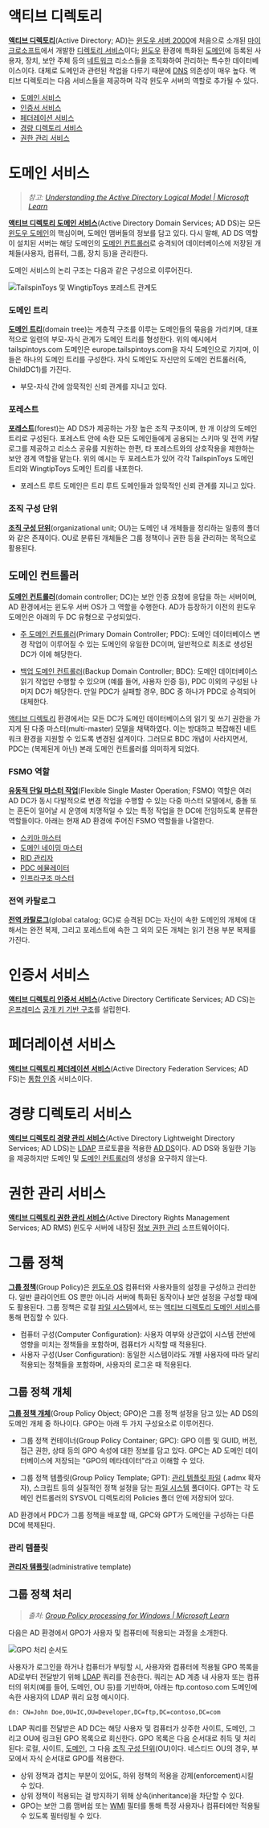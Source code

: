 # 액티브 디렉토리
**[액티브 디렉토리](https://learn.microsoft.com/en-us/windows-server/identity/ad-ds/get-started/virtual-dc/active-directory-domain-services-overview)**(Active Directory; AD)는 [윈도우 서버 2000](https://en.wikipedia.org/wiki/Windows_2000)에 처음으로 소개된 [마이크로소프트](https://www.microsoft.com)에서 개발한 [디렉토리 서비스](https://en.wikipedia.org/wiki/Directory_service)이다; [윈도우](Windows.md) 환경에 특화된 [도메인](Domain.md)에 등록된 사용자, 장치, 보안 주체 등의 [네트워크](Network.md) 리소스들을 조직화하여 관리하는 특수한 데이터베이스이다. 대체로 도메인과 관련된 작업을 다루기 때문에 [DNS](Domain.md#도메인-네임-시스템) 의존성이 매우 높다. 액티브 디렉토리는 다음 서비스들을 제공하며 각각 윈도우 서버의 역할로 추가될 수 있다.

* [도메인 서비스](#도메인-서비스)
* [인증서 서비스](#인증서-서비스)
* [페더레이션 서비스](#페더레이션-서비스)
* [경량 디렉토리 서비스](#경량-디렉토리-서비스)
* [권한 관리 서비스](#권한-관리-서비스)

# 도메인 서비스
> *참고: [Understanding the Active Directory Logical Model | Microsoft Learn](https://learn.microsoft.com/en-us/windows-server/identity/ad-ds/plan/understanding-the-active-directory-logical-model)*

**[액티브 디렉토리 도메인 서비스](https://en.wikipedia.org/wiki/Active_Directory#Domain_Services)**(Active Directory Domain Services; AD DS)는 모든 [윈도우 도메인](https://en.wikipedia.org/wiki/Windows_domain)의 핵심이며, 도메인 맴버들의 정보를 담고 있다. 다시 말해, AD DS 역할이 설치된 서버는 해당 도메인의 [도메인 컨트롤러](#도메인-컨트롤러)로 승격되어 데이터베이스에 저장된 개체들(사용자, 컴퓨터, 그룹, 장치 등)을 관리한다.

도메인 서비스의 논리 구조는 다음과 같은 구성으로 이루어진다.

![TailspinToys 및 WingtipToys 포레스트 관계도](https://learn.microsoft.com/en-us/entra/identity/domain-services/media/concepts-forest-trust/kerberos-over-forest-trust-process-diagram.png)

### 도메인 트리
**[도메인 트리](https://learn.microsoft.com/en-us/windows/win32/ad/domain-trees)**(domain tree)는 계층적 구조를 이루는 도메인들의 묶음을 가리키며, 대표적으로 일련의 부모-자식 관계가 도메인 트리를 형성한다. 위의 예시에서 tailspintoys.com 도메인은 europe.tailspintoys.com을 자식 도메인으로 가지며, 이들은 하나의 도메인 트리를 구성한다. 자식 도메인도 자신만의 도메인 컨트롤러(즉, ChildDC1)를 가진다.

* 부모-자식 간에 암묵적인 신뢰 관계를 지니고 있다.

### 포레스트
**[포레스트](https://learn.microsoft.com/en-us/windows/win32/ad/forests)**(forest)는 AD DS가 제공하는 가장 높은 조직 구조이며, 한 개 이상의 도메인 트리로 구성된다. 포레스트 안에 속한 모든 도메인들에게 공용되는 스키마 및 전역 카탈로그를 제공하고 리소스 공유를 지원하는 한편, 타 포레스트와의 상호작용을 제한하는 보안 경계 역할을 맡는다. 위의 예시는 두 포레스트가 있어 각각 TailspinToys 도메인 트리와 WingtipToys 도메인 트리를 내포한다.

* 포레스트 루트 도메인은 트리 루트 도메인들과 암묵적인 신뢰 관계를 지니고 있다.

### 조직 구성 단위
**[조직 구성 단위](https://en.wikipedia.org/wiki/Active_Directory#Organizational_units)**(organizational unit; OU)는 도메인 내 개체들을 정리하는 일종의 폴더와 같은 존재이다. OU로 분류된 개체들은 그룹 정책이나 권한 등을 관리하는 목적으로 활용된다.

## 도메인 컨트롤러
**[도메인 컨트롤러](https://en.wikipedia.org/wiki/Domain_controller_(Windows))**(domain controller; DC)는 보안 인증 요청에 응답을 하는 서버이며, AD 환경에서는 윈도우 서버 OS가 그 역할을 수행한다. AD가 등장하기 이전의 윈도우 도메인은 아래의 두 DC 유형으로 구성되었다.

* [주 도메인 컨트롤러](https://en.wikipedia.org/wiki/Domain_controller_(Windows)#Primary_domain_controller)(Primary Domain Controller; PDC): 도메인 데이터베이스 변경 작업이 이루어질 수 있는 도메인의 유일한 DC이며, 일반적으로 최초로 생성된 DC가 이에 해당한다.

* [백업 도메인 컨트롤러](https://en.wikipedia.org/wiki/Domain_controller_(Windows)#Backup_domain_controller)(Backup Domain Controller; BDC): 도메인 데이터베이스 읽기 작업만 수행할 수 있으며 (예를 들어, 사용자 인증 등), PDC 이외의 구성된 나머지 DC가 해당한다. 만일 PDC가 실패할 경우, BDC 중 하나가 PDC로 승격되어 대체한다.

[액티브 디렉토리](#액티브-디렉토리) 환경에서는 모든 DC가 도메인 데이터베이스의 읽기 및 쓰기 권한을 가지게 된 다중 마스터(multi-master) 모델을 채택하였다. 이는 방대하고 복잡해진 네트워크 환경을 지원할 수 있도록 변경된 설계이다. 그러므로 BDC 개념이 사라지면서, PDC는 (복제된게 아닌) 본래 도메인 컨트롤러를 의미하게 되었다.

### FSMO 역할
**[유동적 단일 마스터 작업](https://learn.microsoft.com/en-us/troubleshoot/windows-server/active-directory/fsmo-roles)**(Flexible Single Master Operation; FSMO) 역할은 여러 AD DC가 동시 다발적으로 변경 작업을 수행할 수 있는 다중 마스터 모델에서, 충돌 또는 혼돈이 일어날 시 운영에 치명적일 수 있는 특정 작업을 한 DC에 전임하도록 분류한 역할들이다. 아래는 현재 AD 환경에 주어진 FSMO 역할들을 나열한다.

* [스키마 마스터](https://learn.microsoft.com/en-us/troubleshoot/windows-server/active-directory/fsmo-roles#schema-master-fsmo-role)
* [도메인 네이밍 마스터](https://learn.microsoft.com/en-us/troubleshoot/windows-server/active-directory/fsmo-roles#domain-naming-master-fsmo-role)
* [RID 관리자](https://learn.microsoft.com/en-us/troubleshoot/windows-server/active-directory/fsmo-roles#rid-master-fsmo-role)
* [PDC 에뮬레이터](https://learn.microsoft.com/en-us/troubleshoot/windows-server/active-directory/fsmo-roles#pdc-emulator-fsmo-role)
* [인프라구조 마스터](https://learn.microsoft.com/en-us/troubleshoot/windows-server/active-directory/fsmo-roles#infrastructure-master-fsmo-role)

### 전역 카탈로그
**[전역 카탈로그](https://learn.microsoft.com/en-us/windows/win32/ad/global-catalog)**(global catalog; GC)로 승격된 DC는 자신이 속한 도메인의 개체에 대해서는 완전 복제, 그리고 포레스트에 속한 그 외의 모든 개체는 읽기 전용 부분 복제를 가진다.

# 인증서 서비스
**[액티브 디렉토리 인증서 서비스](https://en.wikipedia.org/wiki/Active_Directory#Certificate_Services)**(Active Directory Certificate Services; AD CS)는 [온프레미스](https://en.wikipedia.org/wiki/On-premises_software) [공개 키 기반 구조](https://en.wikipedia.org/wiki/Public_key_infrastructure)를 설립한다.

# 페더레이션 서비스
**[액티브 디렉토리 페더레이션 서비스](https://en.wikipedia.org/wiki/Active_Directory_Federation_Services)**(Active Directory Federation Services; AD FS)는 [통합 인증](https://en.wikipedia.org/wiki/Single_sign-on) 서비스이다.

# 경량 디렉토리 서비스
**[액티브 디렉토리 경량 관리 서비스](https://en.wikipedia.org/wiki/Active_Directory#Lightweight_Directory_Services)**(Active Directory Lightweight Directory Services; AD LDS)는 [LDAP](https://en.wikipedia.org/wiki/Lightweight_Directory_Access_Protocol) 프로토콜을 적용한 [AD DS](#액티브-디렉토리-도메인-서비스)이다. AD DS와 동일한 기능을 제공하지만 도메인 및 [도메인 컨트롤러](https://en.wikipedia.org/wiki/Domain_controller_(Windows))의 생성을 요구하지 않는다.

# 권한 관리 서비스
**[액티브 디렉토리 권한 관리 서비스](https://en.wikipedia.org/wiki/Active_Directory_Rights_Management_Services)**(Active Directory Rights Management Services; AD RMS) 윈도우 서버에 내장된 [정보 권한 관리](https://en.wikipedia.org/wiki/Information_rights_management) 소프트웨어이다.

# 그룹 정책
**[그룹 정책](https://learn.microsoft.com/en-us/windows-server/identity/ad-ds/manage/group-policy/group-policy-overview)**(Group Policy)은 [윈도우 OS](Windows.md) 컴퓨터와 사용자들의 설정을 구성하고 관리한다. 일반 클라이언트 OS 뿐만 아니라 서버에 특화된 동작이나 보안 설정을 구성할 때에도 활용된다. 그룹 정책은 로컬 [파일 시스템](FileSystem.md)에서, 또는 [액티브 디렉토리 도메인 서비스](#도메인-서비스)를 통해 편집할 수 있다.

* 컴퓨터 구성(Computer Configuration): 사용자 여부와 상관없이 시스템 전반에 영향을 미치는 정책들을 포함하며, 컴퓨터가 시작할 때 적용된다.
* 사용자 구성(User Configuration): 동일한 시스템이라도 개별 사용자에 따라 달리 적용되는 정책들을 포함하며, 사용자의 로그온 때 적용된다.

## 그룹 정책 개체
**[그룹 정책 개체](https://learn.microsoft.com/en-us/previous-versions/windows/desktop/policy/group-policy-objects)**(Group Policy Object; GPO)은 그룹 정책 설정을 담고 있는 AD DS의 도메인 개체 중 하나이다. GPO는 아래 두 가지 구성요소로 이루어진다.

* 그룹 정책 컨테이너(Group Policy Container; GPC): GPO 이름 및 GUID, 버전, 접근 권한, 상태 등의 GPO 속성에 대한 정보를 담고 있다. GPC는 AD 도메인 데이터베이스에 저장되는 "GPO의 메타데이터"라고 이해할 수 있다.

* 그룹 정책 템플릿(Group Policy Template; GPT): [관리 템플릿 파일](#관리-템플릿) (.admx 확자자), 스크립트 등의 실질적인 정책 설정을 담는 [파일 시스템](FileSystem.md) 폴더이다. GPT는 각 도메인 컨트롤러의 SYSVOL 디렉토리의 Policies 폴더 안에 저장되어 있다.

AD 환경에서 PDC가 그룹 정책을 배포할 때, GPC와 GPT가 도메인을 구성하는 다른 DC에 복제된다.

### 관리 템플릿
**[관리자 템플릿](https://learn.microsoft.com/en-us/windows/client-management/understanding-admx-backed-policies)**(administrative template)

## 그룹 정책 처리
> *출처: [Group Policy processing for Windows | Microsoft Learn](https://learn.microsoft.com/en-us/windows-server/identity/ad-ds/manage/group-policy/group-policy-processing)*

다음은 AD 환경에서 GPO가 사용자 및 컴퓨터에 적용되는 과정을 소개한다.

![GPO 처리 순서도](https://blog.netwrix.com/wp-content/uploads/2022/10/Restore-GPO-3.png)

사용자가 로그인을 하거나 컴퓨터가 부팅할 시, 사용자와 컴퓨터에 적용될 GPO 목록을 AD로부터 전달받기 위해 [LDAP](https://en.wikipedia.org/wiki/Lightweight_Directory_Access_Protocol) 쿼리를 전송한다. 쿼리는 AD 계층 내 사용자 또는 컴퓨터의 위치(예를 들어, 도메인, OU 등)를 기반하며, 아래는 ftp.contoso.com 도메인에 속한 사용자의 LDAP 쿼리 요청 예시이다.

```ldif
dn: CN=John Doe,OU=IC,OU=Developer,DC=ftp,DC=contoso,DC=com
```

LDAP 쿼리를 전달받은 AD DC는 해당 사용자 및 컴퓨터가 상주한 사이트, 도메인, 그리고 OU에 링크된 GPO 목록으로 회신한다. GPO 목록은 다음 순서대로 취득 및 처리된다: 로컬, 사이트, [도메인](Domain.md), 그 다음 [조직 구성 단위](#조직-구성-단위)(OU)이다. 네스티드 OU의 경우, 부모에서 자식 순서대로 GPO를 적용한다.

* 상위 정책과 겹치는 부분이 있어도, 하위 정책의 적용을 강제(enforcement)시킬 수 있다.
* 상위 정책이 적용되는 걸 방지하기 위해 상속(inheritance)을 차단할 수 있다.
* GPO는 보안 그룹 맴버쉽 또는 [WMI](WMI.md) 필터를 통해 특정 사용자나 컴퓨터에만 적용될 수 있도록 필터링될 수 있다.
